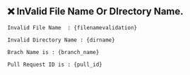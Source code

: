  ❌ InValid File Name Or DIrectory Name.
 ----------------------------------------
```
Invalid File Name  : {filenamevalidation}

Invalid Directory Name : {dirname}

Brach Name is : {branch_name}

Pull Request ID is : {pull_id}

```